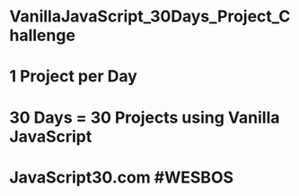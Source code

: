 # VanillaJavaScript_30Days_Project_Challenge

# 1 Project per Day 

# 30 Days = 30 Projects using Vanilla JavaScript

# JavaScript30.com #WESBOS
